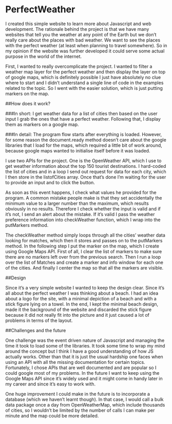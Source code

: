 # PerfectWeather

I created this simple website to learn more about Javascript and web development. 
The rationale behind the project is that we have many websites that tell you the weather at any point of the Earth but we don’t really care about the places with bad weather. We want to see the places with the perfect weather (at least when planning to travel somewhere). So in my opinion if the website was further developed it could serve some actual purpose in the world of the internet.

First, I wanted to really overcomplicate the project. I wanted to filter a weather map layer for the perfect weather and then display the layer on top of google maps, which is definitely possible I just have absolutely no clue where to start and I didn’t understand a single line of code in the examples related to the topic. So I went with the easier solution, which is just putting markers on the map.

##How does it work?

###In short:
I get weather data for a list of cities then based on the user input I grab the ones that have a perfect weather. Following that, I display them as markers on a google map.

###In detail:
The program flow starts after everything is loaded. However, for some reason the document.ready method doesn’t care about the google libraries that I load for the maps, which required a little bit of work around, because google maps wanted to initialise itself before it was loaded.

I use two APIs for the project. One is the OpenWeather API, which I use to get weather information about the top 150 tourist destinations. I hard-coded the list of cities and in a loop I send out request for data for each city, which I then store in the listofCities array. Once that’s done I’m waiting for the user to provide an input and to click the button.

As soon as this event happens, I check what values he provided for the program. A common mistake people make is that they set accidentally the minimum value to a larger number than the maximum, which results obviously in no results. Therefore I check whether the input is valid and if it’s not, I send an alert about the mistake. If it’s valid I pass the weather preference information into checkWeather function, which I wrap into the putMarkers method.

The checkWeather method simply loops through all the cities’ weather data looking for matches, which then it stores and passes on to the putMarkers method. In the following step I put the marker on the map, which I create using Google Maps API. First of all, I clear the list of markers to make sure there are no markers left over from the previous search. Then I run a loop over the list of Matches and create a marker and info window for each one of the cities. And finally I center the map so that all the markers are visible.

 

##Design

Since it’s a very simple website I wanted to keep the design clear. Since it’s all about the perfect weather I was thinking about a beach. I had an idea about a logo for the site, with a minimal depiction of a beach and with a stick figure lying on a towel. In the end, I kept the minimal beach design, made it the background of the website and discarded the stick figure because it did not really fit into the picture and it just caused a lot of problems in terms of the layout.

 

##Challenges and the future

One challenge was the event driven nature of Javascript and managing the time it took to load some of the libraries. It took some time to wrap my mind around the concept but I think I have a good understanding of how JS actually works. Other than that it is just the usual hardship one faces when using an API with all the missing documentation for certain topics. Fortunately, I chose APIs that are well documented and are popular so I could google most of my problems. In the future I want to keep using the Google Maps API since it’s widely used and it might come in handy later in my career and since it’s easy to work with.

One huge improvement I could make in the future is to incorporate a database (which we haven’t learnt though). In that case, I would call a bulk data package once a day from OpenWeatherMap, which include thousands of cities, so I wouldn’t be limited by the number of calls I can make per minute and the map could be more detailed.

